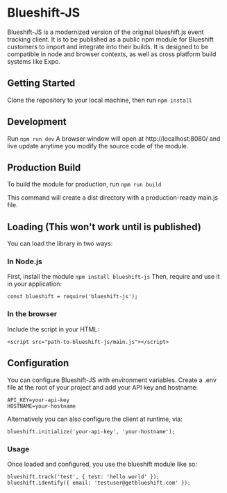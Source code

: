 # Blueshift-JS

Blueshift-JS is a modernized version of the original blueshift.js event tracking client. It is to be published as a public npm module for Blueshift customers to import and integrate into their builds. It is designed to be compatible in node and browser contexts, as well as cross platform build systems like Expo.

## Getting Started

Clone the repository to your local machine, then run `npm install`

## Development

Run `npm run dev`
A browser window will open at http://localhost:8080/ and live update anytime you modify the source code of the module.

## Production Build

To build the module for production, run `npm run build`

This command will create a dist directory with a production-ready main.js file.

## Loading (This won't work until is published)

You can load the library in two ways:

### In Node.js

First, install the module `npm install blueshift-js`
Then, require and use it in your application:

```
const blueshift = require('blueshift-js');
```

### In the browser

Include the script in your HTML:

```
<script src="path-to-blueshift-js/main.js"></script>
```

## Configuration

You can configure Blueshift-JS with environment variables. Create a .env file at the root of your project and add your API key and hostname:

```
API_KEY=your-api-key
HOSTNAME=your-hostname
```

Alternatively you can also configure the client at runtime, via:

```
blueshift.initialize('your-api-key', 'your-hostname');
```

### Usage

Once loaded and configured, you use the blueshift module like so:

```
blueshift.track('test', { test: 'hello world' });
blueshift.identify({ email: 'testuser@getblueshift.com' });
```
